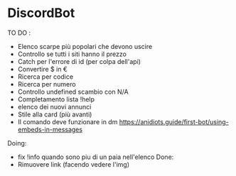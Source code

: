 # DiscordBot

TO DO : 
- Elenco scarpe più popolari che devono uscire
- Controllo se tutti i siti hanno il prezzo
- Catch per l'errore di id (per colpa dell'api)
- Convertire $ in €
- Ricerca per codice
- Ricerca per numero
- Controllo undefined scambio con N/A
- Completamento lista !help
- elenco dei nuovi annunci
- Stile alla card (più avanti)
- Il comando deve funzionare in dm
https://anidiots.guide/first-bot/using-embeds-in-messages

Doing:
- fix !info quando sono piu di un paia nell'elenco
Done:
- Rimuovere link (facendo vedere l'img)
